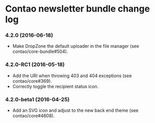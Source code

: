 # Contao newsletter bundle change log

### 4.2.0 (2016-06-18)

 * Make DropZone the default uploader in the file manager (see contao/core-bundle#504).

### 4.2.0-RC1 (2016-05-18)

 * Add the URI when throwing 403 and 404 exceptions (see contao/core#369).
 * Correctly toggle the recipient status icon.

### 4.2.0-beta1 (2016-04-25)

 * Add an SVG icon and adjust to the new back end theme (see contao/core#4608).
